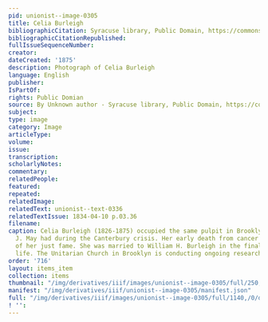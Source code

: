 ```yaml
---
pid: unionist--image-0305
title: Celia Burleigh
bibliographicCitation: Syracuse library, Public Domain, https://commons.wikimedia.org/w/index.php?curid=65855300
bibliographicCitationRepublished: 
fullIssueSequenceNumber: 
creator: 
dateCreated: '1875'
description: Photograph of Celia Burleigh
language: English
publisher: 
IsPartOf: 
rights: Public Domian
source: By Unknown author - Syracuse library, Public Domain, https://commons.wikimedia.org/w/index.php?curid=65855300
subject: 
type: image
category: Image
articleType: 
volume: 
issue: 
transcription: 
scholarlyNotes: 
commentary: 
relatedPeople: 
featured: 
repeated: 
relatedImage: 
relatedText: unionist--text-0336
relatedTextIssue: 1834-04-10 p.03.36
filename: 
caption: Celia Burleigh (1826-1875) occupied the same pulpit in Brooklyn (CT) as Samuel
  J. May had during the Canterbury crisis. Her early death from cancer deprived her
  of her just fame. She was married to William H. Burleigh in the final years of his
  life. The Unitarian Church in Brooklyn is conducting ongoing research into her life.
order: '716'
layout: items_item
collection: items
thumbnail: "/img/derivatives/iiif/images/unionist--image-0305/full/250,/0/default.jpg"
manifest: "/img/derivatives/iiif/unionist--image-0305/manifest.json"
full: "/img/derivatives/iiif/images/unionist--image-0305/full/1140,/0/default.jpg"
! '': 
---
```

